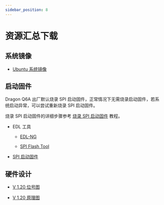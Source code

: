 ```yaml
---
sidebar_position: 8
---
```


# 资源汇总下载

## 系统镜像

- [Ubuntu 系统镜像](https://dl.radxa.com/q6a/images/ubuntu-preinstalled-desktop-arm64-250731.img.zip)

## 启动固件

Dragon Q6A 出厂默认烧录 SPI 启动固件，正常情况下无需烧录启动固件，若系统启动异常，可以尝试重新烧录 SPI 启动固件。

烧录 SPI 启动固件的详细步骤参考 [烧录 SPI 启动固件](../q6a/low-dev/spi_fw/) 教程。

- EDL 工具

  - [EDL-NG](https://dl.radxa.com/q6a/images/edl-ng-dist.zip)

  - [SPI Flash Tool](https://dl.radxa.com/q6a/images/spinor_flash_tool.zip)

- [SPI 启动固件](https://dl.radxa.com/q6a/images/flat_build_250801.zip)

## 硬件设计

- [V 1.20 位号图](https://dl.radxa.com/q6a/hw/RADXA%20Dragon%20Q6A%20V1.20%20%e4%bd%8d%e5%8f%b7%e5%9b%be%2020250621.pdf)

- [V 1.20 原理图](https://dl.radxa.com/q6a/hw/RADXA%20Dragon%20Q6A%20V1.20%20Schematic%2020250621.pdf)
